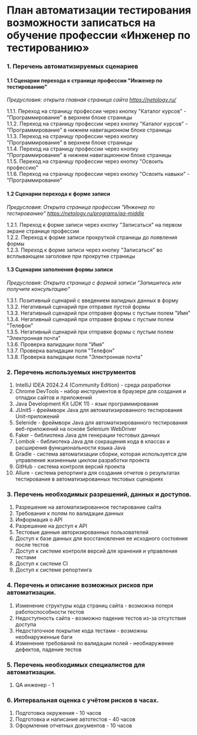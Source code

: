 # План автоматизации тестирования возможности записаться на обучение профессии «Инженер по тестированию»

### **1. Перечень автоматизируемых сценариев**

#### 1.1 Сценарии перехода к странице профессии "Инженер по тестированию"
_Предусловия: открыта главная страница сайта https://netology.ru/_

   1.1.1. Переход на страницу профессии через кнопку "Каталог курсов" - "Программирование" в верхнем блоке страницы <br>
   1.1.2. Переход на страницу профессии через кнопку "Каталог курсов" - "Программирование" в нижнем навигационном блоке страницы<br>
   1.1.3. Переход на страницу профессии через кнопку "Программирование" в верхнем блоке страницы<br>
   1.1.4. Переход на страницу профессии через кнопку "Программирование" в нижнем навигационном блоке страницы<br>
   1.1.5. Переход на страницу профессии через кнопку "Освоить профессию"<br> 
   1.1.6. Переход на страницу профессии через кнопку "Освоить навыки" - "Программирование"

#### 1.2 Сценарии перехода к форме записи
_Предусловия: Открыта страница профессии "Инженер по тестированию" https://netology.ru/programs/qa-middle_

   1.2.1. Переход к форме записи через кнопку "Записаться" на первом экране странице профессии<br> 
   1.2.2. Переход к форме записи прокруткой страницы до появления формы<br>
   1.2.3. Переход к форме записи через кнопку "Записаться" во всплывающем заголовке при прокрутке страницы

#### 1.3 Сценарии заполнения формы записи
_Предусловия: Открыта страница с формой записи "Запишитесь или получите консультацию"_

   1.3.1. Позитивный сценарий с введением валидных данных в форму<br>
   1.3.2. Негативный сценарий при отправке пустой формы<br>
   1.3.3. Негативный сценарий при отправке формы с пустым полем "Имя"<br>
   1.3.4. Негативный сценарий при отправке формы с пустым полем "Телефон"<br>
   1.3.5. Негативный сценарий при отправке формы с пустым полем "Электронная почта"<br>
   1.3.6. Проверка валидации поля "Имя"<br>
   1.3.7. Проверка валидации поля "Телефон"<br> 
   1.3.8. Проверка валидации поля "Электронная почта"<br> 

### **2. Перечень используемых инструментов**
1. IntelliJ IDEA 2024.2.4 (Community Edition) - среда разработки
2. Chrome DevTools - набор инструментов в браузере для создания и отладки сайтов и приложений
3. Java Development Kit (JDK 11) - язык программирования
4. JUnit5 - фреймворк Java для автоматизированного тестирования Unit-приложений
5. Selenide - фреймворк Java для автоматизированного тестирования веб-приложений на основе Selenium WebDriver
6. Faker - библиотека Java для генерации тестовых данных
7. Lombok - библиотека Java для сокращения кода в классах и расширения функциональности языка Java
8. Gradle - система автоматизации сборки, которая используется для управления жизненным циклом разработки проекта
9. GitHub - система контроля версий проекта
10. Allure - система репортинга для создания отчетов о результатах тестирования в автоматизированных тестовых сценариях

### **3. Перечень необходимых разрешений, данных и доступов.**
1. Разрешение на автоматизированное тестирование сайта
2. Требования к полям по валидации данных
3. Информация о API
4. Разрешение на доступ к API
5. Тестовые данные авторизированных пользователей
6. Доступ к базе данных для восстановления ее исходного состояния после тестов
7. Доступ к системе контроля версий для хранения и управления тестами
8. Доступ к системе CI
9. Доступ к системе репортинга

### **4. Перечень и описание возможных рисков при автоматизации.**
1. Изменение структуры кода страниц сайта - возможна потеря работоспособности тестов
2. Недоступность сайта - возможно падение тестов из-за отсутствия доступа
3. Недостаточное покрытие кода тестами - возможны необнаруженные баги
4. Изменение требований по валидации полей - необнаружение дефектов, падение тестов

### **5. Перечень необходимых специалистов для автоматизации.**
1. QA инженер - 1 

### **6. Интервальная оценка с учётом рисков в часах.**
1. Подготовка окружения - 10 часов
2. Подготовка и написание автотестов - 40 часов
3. Оформление отчетных документов - 10 часов



